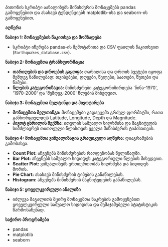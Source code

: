 
პითონის სკრიპტი აანალიზებს მიწისძვრის მონაცემებს pandas გამოყენებით და ასახავს ტენდენციებს matplotlib-ისა და seaborn-ის გამოყენებით.

**აღწერა**

**ნაბიჯი 1: მონაცემების წაკითხვა და მომზადება**
- სკრიპტი იწერება pandas-ის შემოტანითა და CSV ფაილის წაკითხვით (`Earthquakes_database.csv`).

**ნაბიჯი 2: მონაცემთა ტრანსფორმაცია**
- **თარიღების და დროების გაყოფა:** თარიღისა და დროის სვეტები იყოფა შემდეგ ნაწილებად: თვისებები, დღეები, წელები, საათები, წუთები და წამები.
- **წლების კატეგორიზაცია:** მიწისძვრები კატეგორიზირდება 'წინა-1970', '1970-2000' და 'შემდეგ-2000' წლების მიხედვით.

**ნაბიჯი 3: მონაცემთა მელტინგი და პივოტირება**
- **მონაცემთა მელთინგი:** მონაცემები გადაეცემა გრძელ ფორმატში, რათა განხორციელდეს Latitude, Longitude, Depth და Magnitude.
- **პივოტ ცხრილის შექმნა:** ითვლის საშუალო სიღრმისა და მაგნიტუდის სიმძლავრეს თითოეული წლისთვის ყველა მიწისძვრის ტიპისათვის.

**ნაბიჯი 4: მონაცემთა ვიზუალიზაცია**
**გრაფიკული აღწერა:** დიაგრამების გამოსახვა.

- **Count Plot:** აჩვენებს მიწისძვრების რაოდენობას წელიწადში.
- **Bar Plot:** აჩვენებს საშუალო სიდიდეს კატეგორიული წლების მიხედვით.
- **Scatter Plot:** ვიზუალიზებს ურთიერთობას სიღრმესა და სიდიდეს შორის.
- **Pie Chart:** ასახავს მიწისძვრის ტიპების განაწილებას.
- **Histogram:** აჩვენებს მიწისძვრის მაგნიტუდების განაწილებას.

**ნაბიჯი 5: ყოველკვირეული ანალიზი**
- იძლევა მაგალითს მცირე მონაცემთა ნაკრების გამოყენებით ყოველკვირეული საშუალო სიდიდისა და შემაჯამებელი სტატისტიკის წარმოსაჩენად.

**საჭირო პროგრამები**
- pandas
- matplotlib
- seaborn

